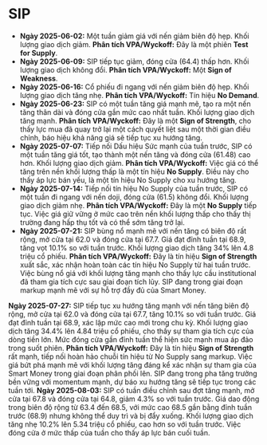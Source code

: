 # SIP

- **Ngày 2025-06-02:** Một tuần giảm giá với nến giảm biên độ hẹp. Khối lượng giao dịch giảm. **Phân tích VPA/Wyckoff:** Đây là một phiên **Test for Supply**.
- **Ngày 2025-06-09:** SIP tiếp tục giảm, đóng cửa (64.4) thấp hơn. Khối lượng giao dịch không đổi. **Phân tích VPA/Wyckoff:** Một **Sign of Weakness**.
- **Ngày 2025-06-16:** Cổ phiếu đi ngang với nến giảm biên độ hẹp. Khối lượng giao dịch tăng nhẹ. **Phân tích VPA/Wyckoff:** Tín hiệu **No Demand**.
- **Ngày 2025-06-23:** SIP có một tuần tăng giá mạnh mẽ, tạo ra một nến tăng thân dài và đóng cửa gần mức cao nhất tuần. Khối lượng giao dịch tăng mạnh. **Phân tích VPA/Wyckoff:** Đây là một **Sign of Strength**, cho thấy lực mua đã quay trở lại một cách quyết liệt sau một thời gian điều chỉnh, báo hiệu khả năng giá sẽ tiếp tục xu hướng tăng.
- **Ngày 2025-07-07:** Tiếp nối Dấu hiệu Sức mạnh của tuần trước, SIP có một tuần tăng giá tốt, tạo thành một nến tăng và đóng cửa (61.48) cao hơn. Khối lượng giao dịch giảm. **Phân tích VPA/Wyckoff:** Việc giá có thể tăng trên nền khối lượng thấp là một tín hiệu **No Supply**. Điều này cho thấy áp lực bán yếu, là một tín hiệu No Supply cho xu hướng tăng.
- **Ngày 2025-07-14:** Tiếp nối tín hiệu No Supply của tuần trước, SIP có một tuần đi ngang với nến doji, đóng cửa (61.5) không đổi. Khối lượng giao dịch giảm nhẹ. **Phân tích VPA/Wyckoff:** Đây là một **No Supply** tiếp tục. Việc giá giữ vững ở mức cao trên nền khối lượng thấp cho thấy thị trường đang hấp thụ tốt và có thể sớm tăng trở lại.
- **Ngày 2025-07-21:** SIP bùng nổ mạnh mẽ với nến tăng có biên độ rất rộng, mở cửa tại 62.0 và đóng cửa tại 67.7. Giá đạt đỉnh tuần tại 68.9, tăng vọt 10.1% so với tuần trước. Khối lượng giao dịch tăng 34% lên 4.8 triệu cổ phiếu. **Phân tích VPA/Wyckoff:** Đây là tín hiệu **Sign of Strength** xuất sắc, xác nhận hoàn toàn các tín hiệu No Supply từ hai tuần trước. Việc bùng nổ giá với khối lượng tăng mạnh cho thấy lực cầu institutional đã tham gia tích cực sau giai đoạn tích lũy. SIP đang trong giai đoạn markup mạnh mẽ với sự hỗ trợ đầy đủ của Smart Money.


**Ngày 2025-07-27:** SIP tiếp tục xu hướng tăng mạnh với nến tăng biên độ rộng, mở cửa tại 62.0 và đóng cửa tại 67.7, tăng 10.1% so với tuần trước. Giá đạt đỉnh tuần tại 68.9, xác lập mức cao mới trong chu kỳ. Khối lượng giao dịch tăng 34.4% lên 4.84 triệu cổ phiếu, cho thấy sự tham gia tích cực của dòng tiền lớn. Mức đóng cửa gần đỉnh tuần thể hiện sức mạnh mua áp đảo trong suốt phiên. **Phân tích VPA/Wyckoff:** Đây là tín hiệu **Sign of Strength** rất mạnh, tiếp nối hoàn hảo chuỗi tín hiệu từ No Supply sang markup. Việc giá bứt phá mạnh mẽ với khối lượng tăng đáng kể xác nhận sự tham gia của Smart Money trong giai đoạn phân phối lên. SIP đang trong pha tăng trưởng bền vững với momentum mạnh, dự báo xu hướng tăng sẽ tiếp tục trong các tuần tới.
**Ngày 2025-08-03:** SIP có tuần điều chỉnh sau đợt tăng mạnh, mở cửa tại 67.8 và đóng cửa tại 64.8, giảm 4.3% so với tuần trước. Giá dao động trong biên độ rộng từ 63.4 đến 68.5, với mức cao 68.5 gần bằng đỉnh tuần trước (68.9) nhưng không thể duy trì và bị đẩy xuống. Khối lượng giao dịch tăng nhẹ 10.2% lên 5.34 triệu cổ phiếu, cao hơn so với tuần trước. Việc đóng cửa ở mức thấp của tuần cho thấy áp lực bán cuối tuần.
